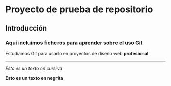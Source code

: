# Proyecto de prueba de repositorio
## Introducción
### Aquí incluimos ficheros para aprender sobre el uso Git
Estudiamos Git para usarlo en proyectos de diseño web **profesional**
***
*Esto es un texto en cursiva*

**Esto es un texto en negrita**

